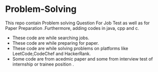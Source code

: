 # Problem-Solving
This repo contain Problem solving Question For Job Test as well as for Paper Preparation .Furthermore, adding codes in java, cpp and c.
 - These code are while searching jobs.
 - These code are while preparing for paper.
 - These code are while solving problems on platforms like LeetCode,CodeChef and HackerRank.
 - Some code are from acedmic paper and some from interview test of internship or trainee position . 

